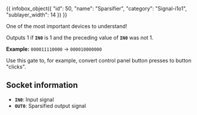 {{ infobox_object({
	"id": 50,
	"name": "Sparsifier",
	"category": "Signal-i1o1",
	"sublayer_width": 14
}) }}

One of the most important devices to understand!

Outputs 1 if **`IN0`** is 1 and the preceding value of **`IN0`** was not 1.

**Example:**
`000011110000` -> `000010000000`

Use this gate to, for example, convert control panel button presses to button "clicks".

## Socket information
- **`IN0`**: Input signal
- **`OUT0`**: Sparsified output signal